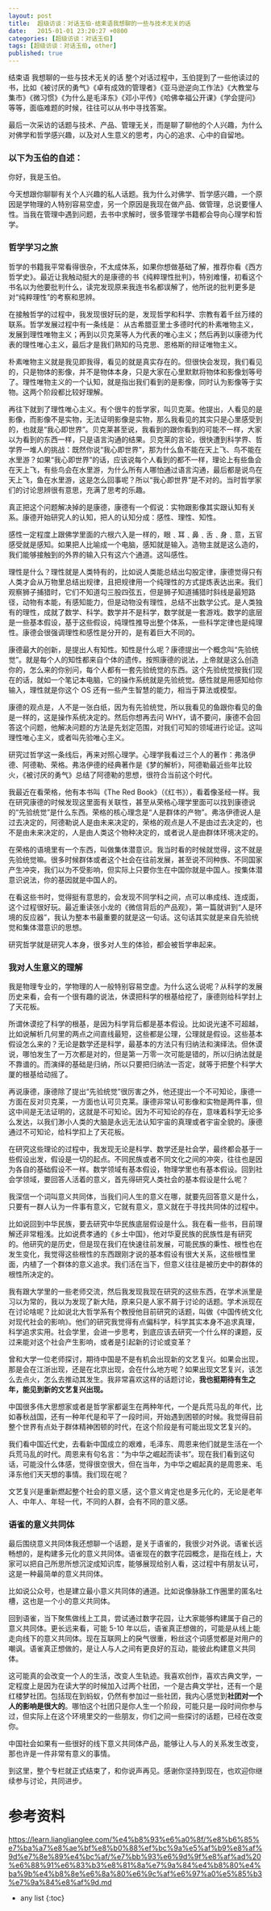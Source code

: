 ```yaml
---
layout: post
title:  超级访谈：对话玉伯-结束语我想聊的一些与技术无关的话
date:   2015-01-01 23:20:27 +0800
categories: [超级访谈：对话玉伯]
tags: [超级访谈：对话玉伯, other]
published: true
---
```




结束语 我想聊的一些与技术无关的话
整个对话过程中，玉伯提到了一些他读过的书，比如《被讨厌的勇气》《卓有成效的管理者》《亚马逊逆向工作法》《大教堂与集市》《微习惯》《为什么是毛泽东》《邓小平传》《哈佛幸福公开课》《学会提问》等等，面临难题的时候，往往可以从书中寻找答案。

最后一次采访的话题与技术、产品、管理无关，而是聊了聊他的个人兴趣，为什么对佛学和哲学感兴趣，以及对人生意义的思考，内心的追求、心中的自留地。

### **以下为玉伯的自述：**

你好，我是玉伯。

今天想跟你聊聊有关个人兴趣的私人话题。我为什么对佛学、哲学感兴趣，一个原因是学物理的人特别容易空虚，另一个原因是我现在做产品、做管理，总说要懂人性。当我在管理中遇到问题，去书中求解时，很多管理学书籍都会导向心理学和哲学。

### 哲学学习之旅

哲学的书籍我平常看得很杂，不太成体系，如果你想做基础了解，推荐你看《西方哲学史》。最近让我触动挺大的是康德的书《纯粹理性批判》，特别难懂，初看这个书名以为他要批判什么，读完发现原来我连书名都误解了，他所说的批判更多是对“纯粹理性”的考察和思辨。

在接触哲学的过程中，我发现很好玩的是，发现哲学和科学、宗教有着千丝万缕的联系。哲学发展过程中有一条线是：
从古希腊亚里士多德时代的朴素唯物主义，发展到理性唯物主义；再到以贝克莱等人为代表的唯心主义；然后再到以康德为代表的理性唯心主义，最后才是我们熟知的马克思、恩格斯的辩证唯物主义。

朴素唯物主义就是我见即我得，看见的就是真实存在的。但很快会发现，我们看见的，只是物体的影像，并不是物体本身，只是大家在心里默默将物体和影像划等号了。理性唯物主义的一个认知，就是指出我们看到的是影像，同时认为影像等于实物。这两个阶段都比较好理解。

再往下就到了理性唯心主义。有个很牛的哲学家，叫贝克莱。他提出，人看见的是影像，而影像不是实物，无法证明影像是实物，那么我看见的其实只是心里感受到的，也就是“我心即世界”。贝克莱甚至说，我看到的跟你看到的可能不一样，大家以为看到的东西一样，只是语言沟通的结果。贝克莱的言论，很快遭到科学界、哲学界一堆人的挑战：既然你说“我心即世界”，那为什么鱼不能在天上飞、鸟不能在水里游？如果“我心即世界”的话，应该说每个人看到的都不一样，理论上有些鱼会在天上飞，有些鸟会在水里游，为什么所有人哪怕通过语言沟通，最后都是说鸟在天上飞，鱼在水里游，这是怎么回事呢？所以“我心即世界”是不对的。当时哲学家们的讨论思辨很有意思，充满了思考的乐趣。

真正把这个问题解决掉的是康德，康德有一个假说：实物跟影像其实跟认知有关系。康德开始研究人的认知，把人的认知分成：感性、理性、知性。

感性一定程度上跟佛学里面的六根六入是一样的，眼﹑耳﹑鼻﹑舌﹑身﹑意，五官感受就是感知。如果把人比喻成一个电脑，感知就是输入。造物主就是这么造的，我们能够接触到的外界的输入只有这六个通道。这叫感性。

理性是什么？理性就是人类特有的，比如说人类能总结出勾股定律，康德觉得只有人类才会从万物里总结出规律，且把规律用一个纯理性的方式提炼表达出来。我们观察狮子捕猎时，它们不知道勾三股四弦五，但是狮子知道捕猎时斜线是最短路径，动物有本能，有感知能力，但是动物没有理性，总结不出数学公式。是人类独有的理性，成就了数学、科学。数学并不是科学，数学就是一套游戏。数学的底层是一些基本假设，基于这些假设，纯理性推导出整个体系，一些科学定律也是纯理性。康德会很强调理性和感性是分开的，是有着巨大不同的。

康德最大的创新，是提出人有知性。知性是什么呢？康德提出一个概念叫“先验统觉”。就是每个人的知性都来自个体的遗传。按照康德的说法，上帝就是这么创造你的，怎么来的你别问，每个人都有一套先验统觉的东西。这个先验统觉按我们现在的话，就如一个笔记本电脑，它的操作系统就是先验统觉。感性就是用感知给你输入，理性就是你这个 OS 还有一些产生智慧的能力，相当于算法或模型。

康德的观点是，人不是一张白纸，因为有先验统觉，所以我看见的鱼跟你看见的鱼是一样的，这是操作系统决定的。然后你想再去问 WHY，请不要问，康德不会回答这个问题，他解决问题的方法是先划定范围，对我们可知的领域进行论证。这叫理性唯心主义，或者叫先验唯心主义。

研究过哲学这一条线后，再来对照心理学。心理学我看过三个人的著作：弗洛伊德、阿德勒、荣格。弗洛伊德的经典著作是《梦的解析》，阿德勒最近些年比较火，《被讨厌的勇气》总结了阿德勒的思想，很符合当前这个时代。

我最近在看荣格，他有本书叫《The Red Book》（《红书》），看着像圣经一样。我在研究康德的时候发现这里面有关联性，甚至从荣格心理学里面可以找到康德说的“先验统觉”是什么东西。荣格的核心理念是“人是群体的产物”。弗洛伊德说人是过去决定的，阿德勒说人是由未来决定的，荣格的观点是人不是由过去决定的，也不是由未来决定的，人是由人类这个物种决定的，或者说人是由群体环境决定的。

在荣格的语境里有一个东西，叫做集体潜意识。我当时看的时候就觉得，这不就是先验统觉嘛。很多时候群体或者这个社会在往前发展，甚至说不同种族、不同国家产生冲突，我们以为不受影响，但实际上只要你生在中国你就是中国人。按集体潜意识说法，你的基因就是中国人的。

在看这些书时，觉得挺有意思的，会发现不同学科之间，点可以串成线、连成面，这个过程很好玩。最近重读张小龙的《微信背后的产品观》，第一篇就讲到“人是环境的反应器”，我认为整本书最重要的就是这一句话。这句话其实就是来自先验统觉和集体潜意识的思想。

研究哲学就是研究人本身，很多对人生的体验，都会被哲学串起来。

### 我对人生意义的理解

我是物理专业的，学物理的人一般特别容易空虚。为什么这么说呢？从科学的发展历史来看，会有一个很有趣的说法，休谟把科学的根基给挖了，康德则给科学封上了天花板。

所谓休谟挖了科学的根基，是因为科学背后都是基本假设。比如说光速不可超越，比如说解析几何里的两点之间直线最短，这些都是公理，公理就是假设。这些基本假设怎么来的？无论是数学还是科学，最基本的方法只有归纳法和演绎法。但休谟说，哪怕发生了一万次都是对的，但是第一万零一次可能是错的，所以归纳法就是不靠谱的。而演绎的基础是归纳，所以只要把归纳法一否定，就等于把整个科学大厦的根基给动摇了。

再说康德，康德除了提出“先验统觉”很厉害之外，他还提出一个不可知论，康德一方面在反对贝克莱，一方面也认可贝克莱。康德非常认可影像和实物是两件事，但这中间是无法证明的，这就是不可知论。因为不可知论的存在，意味着科学无论多么发达，以我们渺小人类的大脑是永远无法认知宇宙的真理或者宇宙全貌的。康德通过不可知论，给科学扣上了天花板。

在研究这些理论的过程中，我发现无论是科学、数学还是社会学，最终都会基于一些假设出发，假设是一切的起点。不同民族或者不同文化之间的冲突，往往也是因为各自的基础假设不一样。数学领域有基本假设，物理学里也有基本假设。回到社会学领域，要回答人活着的意义，首先得研究人类社会的基本假设是什么呢？

我深信一个词叫意义共同体，当我们问人生的意义在哪，就要先回答意义是什么，只要有一群人认为一件事有意义，它就有意义，意义就在于寻找共同体的过程中。

比如说回到中华民族，要去研究中华民族底层假设是什么。我在看一些书，目前理解还非常粗浅。比如说费孝通的《乡土中国》，他对华夏民族的民族性是有研究的。他研究的是历史，但是现在我们在快速往前发展，可能民族的秉性、根性也在发生变化，我觉得这些根性的东西跟刚才说的基本假设有很大关系，这些根性里面，内植了一个群体的意义追求。我们活在当下，但意义往往是被历史中的群体的根性所决定的。

我有跟大学里的一些老师交流，然后我发现我现在研究的这些东西，在学术派里是习以为常的，我以为发现了新大陆，原来只是人家不屑于讨论的话题。学术派现在在讨论啥呢？比如说北大哲学系有个教授他目前研究的话题，叫做《中国传统文化对现代社会的影响》。他们的研究我觉得有点偏科学，科学其实本身不追求真理，科学追求实用。社会学里，会进一步思考，到底应该去研究一个什么样的课题，反过来能对这个社会产生影响，或者是引起新的讨论或变革？

曾和大学一位老师探讨，期待中国是不是有机会出现新的文艺复兴。如果会出现，那是会在江浙出现，还是在北京出现，会在什么地方呢？如果出现文艺复兴，该怎么去点火，怎么去推动其发生。我非常喜欢这样的话题讨论，**我也挺期待有生之年，能见到新的文艺复兴出现。**

中国很多伟大思想家或者是哲学家都诞生在两种年代，一个是兵荒马乱的年代，比如春秋战国，还有一种年代是和平了一段时间，开始遇到困顿的时候。我觉得目前整个世界有点处于群体精神困顿的时代，在这个阶段是有可能出现文艺复兴的。

我们看中国近代史，去看新中国成立的艰难，毛泽东、周恩来他们就是生活在一个兵荒马乱的时代。周恩来有句名言：“为中华之崛起而读书”。现在我们看到这句话，可能没什么体感，觉得很空很大，但在当年，为中华之崛起真的是周恩来、毛泽东他们天天想的事情。我们现在呢？

文艺复兴是重新燃起整个社会的意义感，这个意义肯定也是多元化的，无论是老年人、中年人、年轻一代，不同的人群，会有不同的意义感。

### 语雀的意义共同体

最后围绕意义共同体我还想聊一个话题，是关于语雀的，我很少对外说。语雀长远畅想的，是构建多元化的意义共同体。语雀现在的数字花园概念，是指在线上，大家可以把自己所思所想沉淀成知识库，能够展现给别人看，这过程中有朋友认可，这是一种最简单的意义共同体。

比如说公众号，也是建立最小意义共同体的通道。比如说像脉脉工作圈里的匿名吐槽，这也是一个小的意义共同体。

回到语雀，当下聚焦做线上工具，尝试通过数字花园，让大家能够构建属于自己的意义共同体。更长远来看，可能 5-10 年以后，语雀真正想做的，可能是从线上能走向线下的意义共同体。现在互联网上的戾气很重，粉丝这个词感觉都是对用户的嘲讽。语雀真正想做的，是让人与人之间有更良好的互动，能彼此构建意义共同体。

这可能真的会改变一个人的生活，改变人生轨迹。我喜欢创作，喜欢古典文学，一定程度上是因为在读大学的时候加入过两个社团，一个是古典文学社，还有一个是红楼梦社团。包括现在到蚂蚁，仍然有参加过一些社团，我内心感觉到**社团对一个人的影响是很大的**。哪怕这个社团只是你人生一个阶段，可能只是一段时间你参与过，但实际上在这个环境里交的一些朋友，你们之间一些探讨的话题，已经在改变你。

中国社会如果有一些很好的线下意义共同体产品，能够让人与人的关系发生改变，那也许是一件非常有意义的事情。

到这里，整个专栏就正式结束了，和你说声再见。感谢你坚持到现在，也欢迎你继续参与讨论，共同进步。




# 参考资料

https://learn.lianglianglee.com/%e4%b8%93%e6%a0%8f/%e8%b6%85%e7%ba%a7%e8%ae%bf%e8%b0%88%ef%bc%9a%e5%af%b9%e8%af%9d%e7%8e%89%e4%bc%af/%e7%bb%93%e6%9d%9f%e8%af%ad%20%e6%88%91%e6%83%b3%e8%81%8a%e7%9a%84%e4%b8%80%e4%ba%9b%e4%b8%8e%e6%8a%80%e6%9c%af%e6%97%a0%e5%85%b3%e7%9a%84%e8%af%9d.md

* any list
{:toc}
